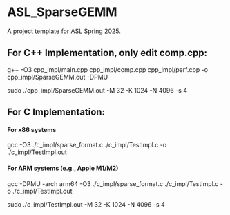 # ASL_SparseGEMM

A project template for ASL Spring 2025.

## For C++ Implementation, only edit comp.cpp:

g++ -O3 cpp_impl/main.cpp cpp_impl/comp.cpp cpp_impl/perf.cpp -o cpp_impl/SparseGEMM.out -DPMU

sudo ./cpp_impl/SparseGEMM.out -M 32 -K 1024 -N 4096 -s 4

## For C Implementation:

#### For x86 systems

gcc -O3 ./c_impl/sparse_format.c ./c_impl/TestImpl.c -o ./c_impl/TestImpl.out

#### For ARM systems (e.g., Apple M1/M2)

gcc -DPMU -arch arm64 -O3 ./c_impl/sparse_format.c ./c_impl/TestImpl.c -o ./c_impl/TestImpl.out

sudo ./c_impl/TestImpl.out -M 32 -K 1024 -N 4096 -s 4
